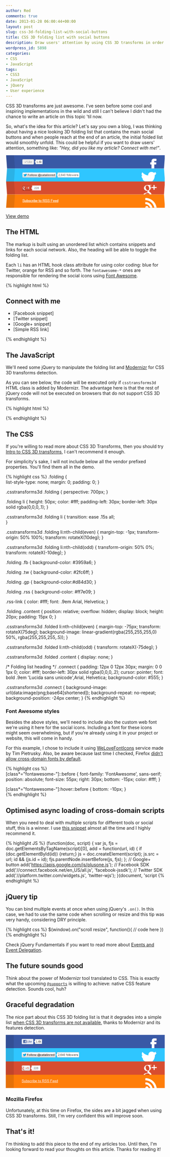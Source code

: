```yaml
---
author: Red
comments: true
date: 2013-01-28 06:00:44+00:00
layout: post
slug: css-3d-folding-list-with-social-buttons
title: CSS 3D folding list with social buttons
description: Draw users' attention by using CSS 3D transforms in order to simulate a folding list with social buttons.
wordpress_id: 5898
categories:
- CSS
- JavaScript
tags:
- CSS3
- JavaScript
- jQuery
- User experience
---
```


CSS 3D transforms are just awesome. I've seen before some cool and inspiring implementations in the wild and still I can't believe I didn't had the chance to write an article on this topic 'til now.

So, what's the idea for this article? Let's say you own a blog, I was thinking about having a nice looking 3D folding list that contains the main social buttons and when people reach at the end of an article, the initial folded list would smoothly unfold. This could be helpful if you want to draw users' attention, something like: _"Hey, did you like my article? Connect with me!"_.

![CSS 3D folding list with social buttons](/dist/uploads/2013/01/css-3d-folding-list-with-social-buttons.png)

<!-- more -->

[View demo](/dist/uploads/2013/01/css-3d-folding-list-with-social-buttons-demo.html)


## The HTML

The markup is built using an unordered list which contains snippets and links for each social network. Also, the heading will be able to toggle the folding list.

Each `li` has an HTML hook class attribute for using color coding: blue for Twitter, orange for RSS and so forth. The `fontawesome-*` ones are responsible for rendering the social icons using [Font Awesome](http://fortawesome.github.com/Font-Awesome/).
    
{% highlight html %}
<h2 class="connect">Connect with me</h2>
<ul class="folding folded">
    <li class="fb">
        <div class="content">
            [Facebook snippet]
            <a href="" class="fontawesome-facebook"></a>
        </div>
    </li>
    <li class="tw">
        <div class="content">
            [Twitter snippet]
            <a href="" class="fontawesome-twitter"></a> 
        </div>
    </li>
    <li class="gp">
        <div class="content">
            [Google+ snippet]
            <a href="" class="fontawesome-google-plus"></a>
        </div>
    </li>
    <li class="rss">
        <div class="content">
            [Simple RSS link]
            <a href="" class="fontawesome-rss"></a>
        </div>
    </li>
</ul>
{% endhighlight %}


## The JavaScript


We'll need some jQuery to manipulate the folding list and [Modernizr](http://modernizr.com/) for CSS 3D transforms detection. 

As you can see below, the code will be executed only if `csstransforms3d` HTML class is added by Modernizr. The advantage here is that the rest of jQuery code will not be executed on browsers that do not support CSS 3D transforms. 

{% highlight html %}
<script src="//ajax.googleapis.com/ajax/libs/jquery/1.9.0/jquery.min.js"></script>
<script src="//cdnjs.cloudflare.com/ajax/libs/modernizr/2.6.2/modernizr.min.js"></script>
<script>
(function(){            

    if ($('html').hasClass('csstransforms3d')) {

        var foldingList = $('.folding'),
            foldingListHeight = $('.folding').height();
            topElemOffset = foldingList.offset().top,
            // Function responsible for unfolding the list
            unfold = function(){
                setTimeout(function(){
                    if (foldingList.hasClass('folded')){
                        foldingList.removeClass('folded');
                        return;
                    }
                }, 500);
            }

        // Fold/Unfold the list
        $('.connect').on("click",function(){
            foldingList.toggleClass('folded');
        })
        // If needed, unfold the list right away
        if (topElemOffset <= $(window).height() - foldingListHeight)
            unfold();
        // Check whether to unfold the list when scrolling/resizing
        $(window).on("scroll resize", function(){
            var th = $(this);               
            if (th.scrollTop() + th.height() - foldingListHeight  >=  topElemOffset)
                unfold();               
        })
    }

})()
</script>
{% endhighlight %}    


## The CSS

If you're willing to read more about CSS 3D Transforms, then you should try [Intro to CSS 3D transforms](http://desandro.github.com/3dtransforms/), I can't recommend it enough. 

For simplicity's sake, I will not include below all the vendor prefixed properties. You'll find them all in the demo.

{% highlight css %}
.folding {              
    list-style-type: none;
    margin: 0;
    padding: 0;
}

.csstransforms3d .folding {
    perspective: 700px; 
}       

.folding li {
    height: 50px;
    color: #fff;
    padding-left: 30px;
    border-left: 30px solid rgba(0,0,0,.1);
}

.csstransforms3d .folding li {
    transition: ease .15s all;      
}       

.csstransforms3d .folding li:nth-child(even) {
    margin-top: -1px;
    transform-origin: 50% 100%;
    transform: rotateX(10deg);
}

.csstransforms3d .folding li:nth-child(odd) {
    transform-origin: 50% 0%;
    transform: rotateX(-10deg);
}       

.folding .fb {
    background-color: #3959a6;
}   

.folding .tw {
    background-color: #2fc6ff;
}   

.folding .gp {
    background-color:#d84d30;
}   

.folding .rss {
    background-color: #ff7e09;
}

.rss-link {
    color: #fff;
    font: .9em Arial, Helvetica;
}

.folding .content {
    position: relative;
    overflow: hidden;
    display: block;
    height: 20px;
    padding: 15px 0;
}

.csstransforms3d .folded li:nth-child(even) {
    margin-top: -75px;
    transform: rotateX(75deg);
    background-image: linear-gradient(rgba(255,255,255,0) 50%,
                          rgba(255,255,255,.5));
}

.csstransforms3d .folded li:nth-child(odd) {
    transform: rotateX(-75deg);
}

.csstransforms3d .folded .content {
    display: none;
}

/* Folding list heading */
.connect {
    padding: 12px 0 12px 30px;
    margin: 0 0 1px 0;
    color: #fff;
    border-left: 30px solid rgba(0,0,0,.2);
    cursor: pointer;
    font: bold .9em 'Lucida sans unicode',Arial, Helvetica;
    background-color: #555;
}       

.csstransforms3d .connect { 
    background-image: url(data:image/png;base64[shortened]);
    background-repeat: no-repeat;
    background-position: -24px center;
}
{% endhighlight %}   


### Font Awesome styles

Besides the above styles, we'll need to include also the custom web font we're using it here for the social icons. Including a font for these icons might seem overwhelming, but if you're already using it in your project or website, this will come in handy.

For this example, I chose to include it using [WeLoveFontIcons](http://weloveiconfonts.com/) service made by Tim Pietrusky. Also, be aware because last time I checked, Firefox [didn’t allow cross-domain fonts by default](/firefox-doesnt-allow-cross-domain-fonts-by-default).
    

{% highlight css %}   
[class*="fontawesome-"]::before {
	font-family: 'FontAwesome', sans-serif;
	position: absolute;
	font-size: 55px;
	right: 30px;
	bottom: -15px;
	color: #fff;
}

[class*="fontawesome-"]:hover::before {
	bottom: -10px;
}	
{% endhighlight %}

## Optimised async loading of cross-domain scripts

When you need to deal with multiple scripts for different tools or social stuff, this is a winner. I use [this snippet](https://gist.github.com/1025811) almost all the time and I highly recommend it.
    
{% highlight JS %}
(function(doc, script) {
    var js, 
        fjs = doc.getElementsByTagName(script)[0],
        add = function(url, id) {
            if (doc.getElementById(id)) {return;}
            js = doc.createElement(script);
            js.src = url;
            id && (js.id = id);
            fjs.parentNode.insertBefore(js, fjs);
        };
    // Google+ button
    add('https://apis.google.com/js/plusone.js');
    // Facebook SDK
    add('//connect.facebook.net/en_US/all.js', 'facebook-jssdk');
    // Twitter SDK
    add('//platform.twitter.com/widgets.js', 'twitter-wjs');
}(document, 'script
{% endhighlight %}

## jQuery tip

You can bind multiple events at once when using jQuery's `.on()`. In this case, we had to use the same code when scrolling or resize and this tip was very handy, considering DRY principle.
    
{% highlight css %}
$(window).on("scroll resize", function(){
    // code here
})
{% endhighlight %}

Check jQuery Fundamentals if you want to read more about [Events and Event Delegation](http://jqfundamentals.com/chapter/events).

## The future sounds good

Think about the power of Modernizr tool translated to CSS. This is exactly what the upcoming [`@supports`](http://dev.opera.com/articles/view/native-css-feature-detection-via-the-supports-rule/) is willing to achieve: native CSS feature detection. Sounds cool, huh?


## Graceful degradation

The nice part about this CSS 3D folding list is that it degrades into a simple list [when CSS 3D transforms are not available](http://caniuse.com/transforms3d), thanks to Modernizr and its features detection.

![CSS 3D folding list using graceful degradation](/dist/uploads/2013/01/css-3d-folding-list-graceful-degradation.png)

### Mozilla Firefox

Unfortunately, at this time on Firefox, the sides are a bit jagged when using CSS 3D transforms. Still, I'm very confident this will improve soon.

## That's it!

I'm thinking to add this piece to the end of my articles too. Until then, I'm looking forward to read your thoughts on this article. Thanks for reading it!
